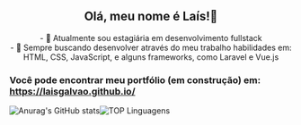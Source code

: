## <center> Olá, meu nome é Laís!👋 </center>
<center>
- 🔭 Atualmente sou estagiária em desenvolvimento fullstack 
</center>
<center>
- 🌱 Sempre buscando desenvolver através do meu trabalho habilidades em: HTML, CSS, JavaScript, e alguns frameworks, como Laravel e Vue.js 
</center>
  
### Você pode encontrar meu portfólio (em construção) em: https://laisgalvao.github.io/ 

![Anurag's GitHub stats](https://github-readme-stats.vercel.app/api?username=LaisGalvao&show_icons=true&theme=synthwave)![TOP Linguagens](https://github-readme-stats.vercel.app/api/top-langs/?username=LaisGalvao&layout=compact&theme=synthwave)  

